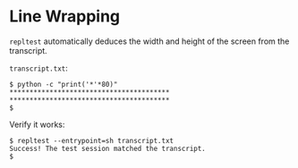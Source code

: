 # Line Wrapping

`repltest` automatically deduces the width and height of the screen from the
transcript.

`transcript.txt`:

```console test-file="transcript.txt"
$ python -c "print('*'*80)"
****************************************
****************************************
$
```

Verify it works:

```console test-entrypoint=sh
$ repltest --entrypoint=sh transcript.txt
Success! The test session matched the transcript.
$
```
